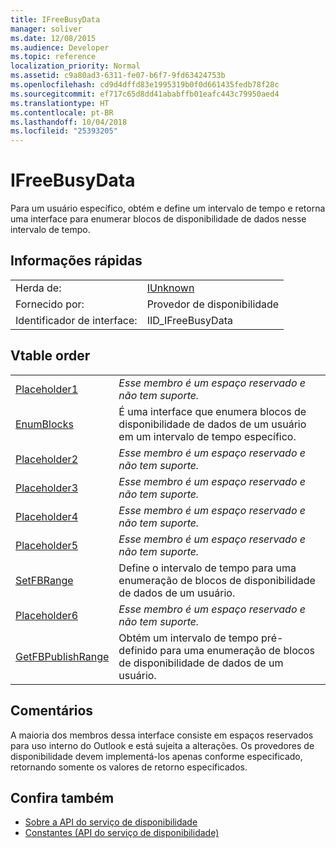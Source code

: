 ```yaml
---
title: IFreeBusyData
manager: soliver
ms.date: 12/08/2015
ms.audience: Developer
ms.topic: reference
localization_priority: Normal
ms.assetid: c9a80ad3-6311-fe07-b6f7-9fd63424753b
ms.openlocfilehash: cd9d4dffd83e1995319b0f0d661435fedb78f28c
ms.sourcegitcommit: ef717c65d8dd41ababffb01eafc443c79950aed4
ms.translationtype: HT
ms.contentlocale: pt-BR
ms.lasthandoff: 10/04/2018
ms.locfileid: "25393205"
---
```

# <a name="ifreebusydata"></a>IFreeBusyData

Para um usuário específico, obtém e define um intervalo de tempo e retorna uma interface para enumerar blocos de disponibilidade de dados nesse intervalo de tempo.
  
## <a name="quick-info"></a>Informações rápidas

|||
|:-----|:-----|
|Herda de:  <br/> |[IUnknown](https://msdn.microsoft.com/library/33f1d79a-33fc-4ce5-a372-e08bda378332%28Office.15%29.aspx) <br/> |
|Fornecido por:  <br/> |Provedor de disponibilidade  <br/> |
|Identificador de interface:  <br/> |IID_IFreeBusyData  <br/> |
   
## <a name="vtable-order"></a>Vtable order

|||
|:-----|:-----|
|[Placeholder1](ifreebusydata-placeholder1.md) <br/> | *Esse membro é um espaço reservado e não tem suporte.*  <br/> |
|[EnumBlocks](ifreebusydata-enumblocks.md) <br/> |É uma interface que enumera blocos de disponibilidade de dados de um usuário em um intervalo de tempo específico.  <br/> |
|[Placeholder2](ifreebusydata-placeholder2.md) <br/> | *Esse membro é um espaço reservado e não tem suporte.*  <br/> |
|[Placeholder3](ifreebusydata-placeholder3.md) <br/> | *Esse membro é um espaço reservado e não tem suporte.*  <br/> |
|[Placeholder4](ifreebusydata-placeholder4.md) <br/> | *Esse membro é um espaço reservado e não tem suporte.*  <br/> |
|[Placeholder5](ifreebusydata-placeholder5.md) <br/> | *Esse membro é um espaço reservado e não tem suporte.*  <br/> |
|[SetFBRange](ifreebusydata-setfbrange.md) <br/> |Define o intervalo de tempo para uma enumeração de blocos de disponibilidade de dados de um usuário.  <br/> |
|[Placeholder6](ifreebusydata-placeholder6.md) <br/> | *Esse membro é um espaço reservado e não tem suporte.*  <br/> |
|[GetFBPublishRange](ifreebusydata-getfbpublishrange.md) <br/> |Obtém um intervalo de tempo pré-definido para uma enumeração de blocos de disponibilidade de dados de um usuário.  <br/> |
   
## <a name="remarks"></a>Comentários

A maioria dos membros dessa interface consiste em espaços reservados para uso interno do Outlook e está sujeita a alterações. Os provedores de disponibilidade devem implementá-los apenas conforme especificado, retornando somente os valores de retorno especificados.
  
## <a name="see-also"></a>Confira também

- [Sobre a API do serviço de disponibilidade](about-the-free-busy-api.md)
- [Constantes (API do serviço de disponibilidade)](constants-free-busy-api.md)

